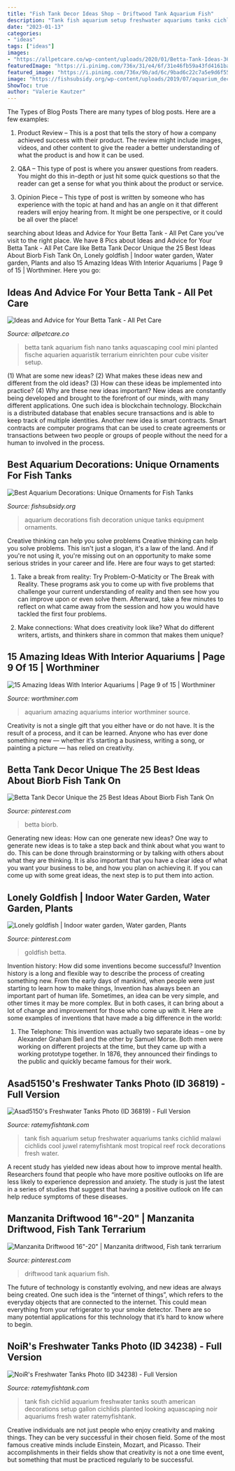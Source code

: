 ```yaml
---
title: "Fish Tank Decor Ideas Shop ~ Driftwood Tank Aquarium Fish"
description: "Tank fish aquarium setup freshwater aquariums tanks cichlid malawi cichlids cool juwel ratemyfishtank most tropical reef rock decorations fresh water"
date: "2023-01-13"
categories:
- "ideas"
tags: ["ideas"]
images:
- "https://allpetcare.co/wp-content/uploads/2020/01/Betta-Tank-Ideas-36.jpg"
featuredImage: "https://i.pinimg.com/736x/31/e4/6f/31e46fb59a43fd4161bab114900bbbfe.jpg"
featured_image: "https://i.pinimg.com/736x/9b/ad/6c/9bad6c22c7a5e9d6f55529c685f14bad.jpg"
image: "https://fishsubsidy.org/wp-content/uploads/2019/07/aquarium_decoration.png"
ShowToc: true
author: "Valerie Kautzer"
---
```



The Types of Blog Posts
There are many types of blog posts. Here are a few examples:
1. Product Review – This is a post that tells the story of how a company achieved success with their product. The review might include images, videos, and other content to give the reader a better understanding of what the product is and how it can be used.

2. Q&A – This type of post is where you answer questions from readers. You might do this in-depth or just hit some quick questions so that the reader can get a sense for what you think about the product or service.

3. Opinion Piece – This type of post is written by someone who has experience with the topic at hand and has an angle on it that different readers will enjoy hearing from. It might be one perspective, or it could be all over the place!


	

		
searching about Ideas and Advice for Your Betta Tank - All Pet Care you've visit to the right place. We have 8 Pics about Ideas and Advice for Your Betta Tank - All Pet Care like Betta Tank Decor Unique the 25 Best Ideas About Biorb Fish Tank On, Lonely goldfish | Indoor water garden, Water garden, Plants and also 15 Amazing Ideas With Interior Aquariums | Page 9 of 15 | Worthminer. Here you go:
		
    
## Ideas And Advice For Your Betta Tank - All Pet Care

<img loading=lazy src="https://allpetcare.co/wp-content/uploads/2020/01/Betta-Tank-Ideas-36.jpg" onerror="this.onerror=null;this.src='https://tse4.mm.bing.net/th?id=OIP.2XJPe-NorKVshyAGXWYmHAHaJ4&amp;pid=15.1';" alt="Ideas and Advice for Your Betta Tank - All Pet Care">

_Source: allpetcare.co_

>betta tank aquarium fish nano tanks aquascaping cool mini planted fische aquarien aquaristik terrarium einrichten pour cube visiter setup. 

	

(1) What are some new ideas? (2) What makes these ideas new and different from the old ideas? (3) How can these ideas be implemented into practice? (4) Why are these new ideas important?
New ideas are constantly being developed and brought to the forefront of our minds, with many different applications. One such idea is blockchain technology. Blockchain is a distributed database that enables secure transactions and is able to keep track of multiple identities. Another new idea is smart contracts. Smart contracts are computer programs that can be used to create agreements or transactions between two people or groups of people without the need for a human to involved in the process.

    
## Best Aquarium Decorations: Unique Ornaments For Fish Tanks

<img loading=lazy src="https://fishsubsidy.org/wp-content/uploads/2019/07/aquarium_decoration.png" onerror="this.onerror=null;this.src='https://tse3.mm.bing.net/th?id=OIP.dOfXcgWL-q-f-6lkSFSePQHaD2&amp;pid=15.1';" alt="Best Aquarium Decorations: Unique Ornaments for Fish Tanks">

_Source: fishsubsidy.org_

>aquarium decorations fish decoration unique tanks equipment ornaments. 

	

Creative thinking can help you solve problems
Creative thinking can help you solve problems. This isn't just a slogan, it's a law of the land. And if you're not using it, you're missing out on an opportunity to make some serious strides in your career and life. Here are four ways to get started: 
1. Take a break from reality: Try Problem-O-Maticity or The Break with Reality. These programs ask you to come up with five problems that challenge your current understanding of reality and then see how you can improve upon or even solve them. Afterward, take a few minutes to reflect on what came away from the session and how you would have tackled the first four problems. 

2. Make connections: What does creativity look like? What do different writers, artists, and thinkers share in common that makes them unique?

    
## 15 Amazing Ideas With Interior Aquariums | Page 9 Of 15 | Worthminer

<img loading=lazy src="http://www.worthminer.com/wp-content/uploads/2017/12/aquarium-9.jpg" onerror="this.onerror=null;this.src='https://tse4.mm.bing.net/th?id=OIP.Djeij6pyyOui9OptiC0ICgHaJb&amp;pid=15.1';" alt="15 Amazing Ideas With Interior Aquariums | Page 9 of 15 | Worthminer">

_Source: worthminer.com_

>aquarium amazing aquariums interior worthminer source. 

	

Creativity is not a single gift that you either have or do not have. It is the result of a process, and it can be learned. Anyone who has ever done something new — whether it’s starting a business, writing a song, or painting a picture — has relied on creativity.

    
## Betta Tank Decor Unique The 25 Best Ideas About Biorb Fish Tank On

<img loading=lazy src="https://i.pinimg.com/736x/9b/ad/6c/9bad6c22c7a5e9d6f55529c685f14bad.jpg" onerror="this.onerror=null;this.src='https://tse4.mm.bing.net/th?id=OIP.9D_Tv6KUtiN4K1vIlR4FYwHaLH&amp;pid=15.1';" alt="Betta Tank Decor Unique the 25 Best Ideas About Biorb Fish Tank On">

_Source: pinterest.com_

>betta biorb. 

	

Generating new ideas: How can one generate new ideas?
One way to generate new ideas is to take a step back and think about what you want to do. This can be done through brainstorming or by talking with others about what they are thinking. It is also important that you have a clear idea of what you want your business to be, and how you plan on achieving it. If you can come up with some great ideas, the next step is to put them into action.

    
## Lonely Goldfish | Indoor Water Garden, Water Garden, Plants

<img loading=lazy src="https://i.pinimg.com/736x/39/fe/09/39fe0969d0063d36cecec55b83ff11f8--fish-in-a-bowl-betta-fish.jpg" onerror="this.onerror=null;this.src='https://tse3.mm.bing.net/th?id=OIP.qGlV2iyR6WWpax82uq-hMwHaJ3&amp;pid=15.1';" alt="Lonely goldfish | Indoor water garden, Water garden, Plants">

_Source: pinterest.com_

>goldfish betta. 

	

Invention history: How did some inventions become successful?
Invention history is a long and flexible way to describe the process of creating something new. From the early days of mankind, when people were just starting to learn how to make things, Invention has always been an important part of human life. Sometimes, an idea can be very simple, and other times it may be more complex. But in both cases, it can bring about a lot of change and improvement for those who come up with it. Here are some examples of inventions that have made a big difference in the world:
1. The Telephone: This invention was actually two separate ideas – one by Alexander Graham Bell and the other by Samuel Morse. Both men were working on different projects at the time, but they came up with a working prototype together. In 1876, they announced their findings to the public and quickly became famous for their work.


    
## Asad5150&#039;s Freshwater Tanks Photo (ID 36819) - Full Version

<img loading=lazy src="http://images1.ratemyfishtank.com/photo/2/910x450h/37000/36819/my-juwel-rio180-malawi-cichlid-tank-setup-LRAYz6.jpg" onerror="this.onerror=null;this.src='https://tse1.mm.bing.net/th?id=OIP.Vte0unF2hHrjGf2MeMiRYAHaFj&amp;pid=15.1';" alt="Asad5150&#039;s Freshwater Tanks Photo (ID 36819) - Full Version">

_Source: ratemyfishtank.com_

>tank fish aquarium setup freshwater aquariums tanks cichlid malawi cichlids cool juwel ratemyfishtank most tropical reef rock decorations fresh water. 

	

A recent study has yielded new ideas about how to improve mental health. Researchers found that people who have more positive outlooks on life are less likely to experience depression and anxiety. The study is just the latest in a series of studies that suggest that having a positive outlook on life can help reduce symptoms of these diseases.

    
## Manzanita Driftwood 16&quot;-20&quot; | Manzanita Driftwood, Fish Tank Terrarium

<img loading=lazy src="https://i.pinimg.com/736x/31/e4/6f/31e46fb59a43fd4161bab114900bbbfe.jpg" onerror="this.onerror=null;this.src='https://tse3.mm.bing.net/th?id=OIP.eA_Yg7wN-qYKEP6P7T-rvgHaGJ&amp;pid=15.1';" alt="Manzanita Driftwood 16&quot;-20&quot; | Manzanita driftwood, Fish tank terrarium">

_Source: pinterest.com_

>driftwood tank aquarium fish. 

	

The future of technology is constantly evolving, and new ideas are always being created. One such idea is the “internet of things”, which refers to the everyday objects that are connected to the internet. This could mean everything from your refrigerator to your smoke detector. There are so many potential applications for this technology that it’s hard to know where to begin.

    
## NoiR&#039;s Freshwater Tanks Photo (ID 34238) - Full Version

<img loading=lazy src="http://images1.ratemyfishtank.com/photo/2/910x450h/34000/34238/My-South-American-cichlid-tank--9gpGj1.jpg" onerror="this.onerror=null;this.src='https://tse2.mm.bing.net/th?id=OIP.VsfwuerrqdL4u0xMW3FF_gHaEK&amp;pid=15.1';" alt="NoiR&#039;s Freshwater Tanks Photo (ID 34238) - Full Version">

_Source: ratemyfishtank.com_

>tank fish cichlid aquarium freshwater tanks south american decorations setup gallon cichlids planted looking aquascaping noir aquariums fresh water ratemyfishtank. 

	

Creative individuals are not just people who enjoy creativity and making things. They can be very successful in their chosen field. Some of the most famous creative minds include Einstein, Mozart, and Picasso. Their accomplishments in their fields show that creativity is not a one time event, but something that must be practiced regularly to be successful.

